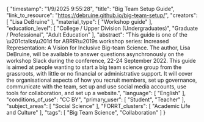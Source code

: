 {
    "timestamp": "1/9/2025 9:55:28",
    "title": "Big Team Setup Guide",
    "link_to_resource": "https://debruine.github.io/big-team-setup/",
    "creators": [
        "Lisa DeBruine"
    ],
    "material_type": [
        "Workshop guide"
    ],
    "education_level": [
        "College / Upper Division (Undergraduates)",
        "Graduate / Professional",
        "Adult Education"
    ],
    "abstract": "This guide is one of the \u201ctalks\u201d for ABRIR\u2019s workshop series: Increased Representation: A Vision for Inclusive Big-team Science. The author, Lisa DeBruine, will be available to answer questions asynchronously on the workshop Slack during the conference, 22-24 September 2022. This guide is aimed at people wanting to start a big team science group from the grassroots, with little or no financial or administrative support. It will cover the organisational aspects of how you recruit members, set up governance, communicate with the team, set up and use social media accounts, use tools for collaboration, and set up a website.",
    "language": [
        "English"
    ],
    "conditions_of_use": "CC BY",
    "primary_user": [
        "Student",
        "Teacher"
    ],
    "subject_areas": [
        "Social Science"
    ],
    "FORRT_clusters": [
        "Academic Life and Culture"
    ],
    "tags": [
        "Big Team Science",
        "Collaboration"
    ]
}